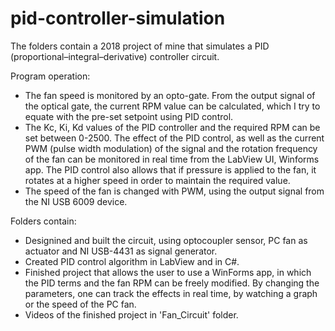 # pid-controller-simulation
The folders contain a 2018 project of mine that simulates a PID (proportional–integral–derivative) controller circuit.

Program operation:
- The fan speed is monitored by an opto-gate. From the output signal of the optical gate, the current RPM value can be calculated, which I try to equate with the pre-set setpoint using PID control.
- The Kc, Ki, Kd values of the PID controller and the required RPM can be set between 0-2500. The effect of the PID control, as well as the current PWM (pulse width modulation) of the signal and the rotation frequency of the fan can be monitored in real time from the LabView UI, Winforms app.
The PID control also allows that if pressure is applied to the fan, it rotates at a higher speed in order to maintain the required value.
- The speed of the fan is changed with PWM, using the output signal from the NI USB 6009 device.

Folders contain:
- Designined and built the circuit, using optocoupler sensor, PC fan as actuator and NI USB-4431 as signal generator.
- Created PID control algorithm in LabView and in C#.
- Finished project that allows the user to use a WinForms app, in which the PID terms and the fan RPM can be freely modified. By changing the parameters, one can track the effects in real time, by watching a graph or the speed of the PC fan.
- Videos of the finished project in 'Fan_Circuit' folder.
